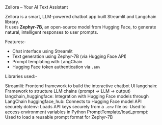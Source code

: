 Zellora – Your AI Text Assistant

Zellora is a smart, LLM-powered chatbot app built Streamlit and Langchain library.  
It uses **Zephyr-7B**, an open-source model from Hugging Face, to generate natural, intelligent responses to user prompts.


Features:-

- Chat interface using Streamlit
- Text generation using Zephyr-7B (via Hugging Face API)
- Prompt templating with LangChain
- Hugging Face token authentication via `.env`

Libraries used:-

Streamlit: Frontend framework to build the interactive chatbot UI 
langchain: Framework to structure LLM chains (prompt → LLM → output) 
langchain_huggingface: Integration with Hugging Face models through LangChain 
huggingface_hub: Connects to Hugging Face model API securely 
dotenv: Loads API keys securely from a `.env` file
os: Used to access environment variables in Python 
PromptTemplate/load_prompt: Used to load a reusable prompt format for Zephyr-7B 